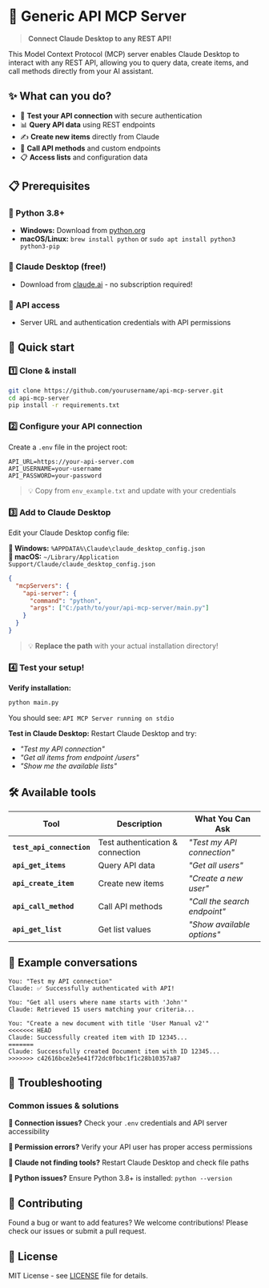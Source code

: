 # 🚀 Generic API MCP Server

> **Connect Claude Desktop to any REST API!**

This Model Context Protocol (MCP) server enables Claude Desktop to interact with any REST API, allowing you to query data, create items, and call methods directly from your AI assistant.

## ✨ What can you do?

- 🔐 **Test your API connection** with secure authentication
- 📊 **Query API data** using REST endpoints
- ✍️ **Create new items** directly from Claude
- 🔧 **Call API methods** and custom endpoints
- 📋 **Access lists** and configuration data

## 📋 Prerequisites

### 🐍 Python 3.8+
- **Windows:** Download from [python.org](https://www.python.org/downloads/)
- **macOS/Linux:** `brew install python` or `sudo apt install python3 python3-pip`

### 🤖 Claude Desktop (free!)
- Download from [claude.ai](https://claude.ai/download) - no subscription required!

### 🏢 API access
- Server URL and authentication credentials with API permissions

## 🎯 Quick start

### 1️⃣ Clone & install
```bash
git clone https://github.com/yourusername/api-mcp-server.git
cd api-mcp-server
pip install -r requirements.txt
```

### 2️⃣ Configure your API connection
Create a `.env` file in the project root:
```env
API_URL=https://your-api-server.com
API_USERNAME=your-username
API_PASSWORD=your-password
```
> 💡 Copy from `env_example.txt` and update with your credentials

### 3️⃣ Add to Claude Desktop
Edit your Claude Desktop config file:

**📁 Windows:** `%APPDATA%\Claude\claude_desktop_config.json`  
**📁 macOS:** `~/Library/Application Support/Claude/claude_desktop_config.json`

```json
{
  "mcpServers": {
    "api-server": {
      "command": "python",
      "args": ["C:/path/to/your/api-mcp-server/main.py"]
    }
  }
}
```

> 💡 **Replace the path** with your actual installation directory!

### 4️⃣ Test your setup!

**Verify installation:**
```bash
python main.py
```
You should see: `API MCP Server running on stdio`

**Test in Claude Desktop:**
Restart Claude Desktop and try:
- *"Test my API connection"*
- *"Get all items from endpoint /users"*
- *"Show me the available lists"*

## 🛠️ Available tools

| Tool | Description | What You Can Ask |
|------|-------------|------------------|
| **`test_api_connection`** | Test authentication & connection | *"Test my API connection"* |
| **`api_get_items`** | Query API data | *"Get all users"* |
| **`api_create_item`** | Create new items | *"Create a new user"* |
| **`api_call_method`** | Call API methods | *"Call the search endpoint"* |
| **`api_get_list`** | Get list values | *"Show available options"* |

## 💬 Example conversations

```
You: "Test my API connection"
Claude: ✅ Successfully authenticated with API!

You: "Get all users where name starts with 'John'"
Claude: Retrieved 15 users matching your criteria...

You: "Create a new document with title 'User Manual v2'"
<<<<<<< HEAD
Claude: Successfully created item with ID 12345...
=======
Claude: Successfully created Document item with ID 12345...
>>>>>>> c42616bce2e5e41f72dc0fbbc1f1c28b10357a87
```

## 🔧 Troubleshooting

### Common issues & solutions

**🔗 Connection issues?** Check your `.env` credentials and API server accessibility

**🔐 Permission errors?** Verify your API user has proper access permissions

**🤖 Claude not finding tools?** Restart Claude Desktop and check file paths

**🐍 Python issues?** Ensure Python 3.8+ is installed: `python --version`

## 🤝 Contributing

Found a bug or want to add features? We welcome contributions! Please check our issues or submit a pull request.

## 📄 License

MIT License - see [LICENSE](LICENSE) file for details. 